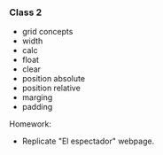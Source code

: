 ### Class 2

* grid concepts
* width
* calc  
* float
* clear
* position absolute
* position relative 
* marging
* padding


Homework: 
* Replicate "El espectador" webpage.


